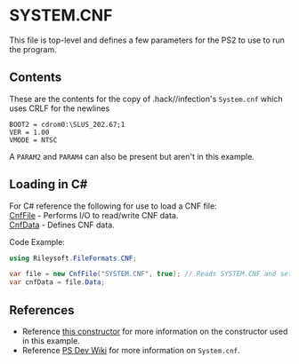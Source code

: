 # SYSTEM.CNF
This file is top-level and defines a few parameters for the PS2 to use to run the program.

## Contents
These are the contents for the copy of .hack//infection's ``System.cnf`` which uses CRLF for the newlines
```
BOOT2 = cdrom0:\SLUS_202.67;1
VER = 1.00
VMODE = NTSC

```

A ``PARAM2`` and ``PARAM4`` can also be present but aren't in this example.

## Loading in C#
For C# reference the following for use to load a CNF file:  
[CnfFile](https://github.com/i-am-Riley/fileformat-cnf/blob/main/Rileysoft.FileFormats.CNF/Rileysoft.FileFormats.CNF/CnfFile.cs) - Performs I/O to read/write CNF data.  
[CnfData](https://github.com/i-am-Riley/fileformat-cnf/blob/main/Rileysoft.FileFormats.CNF/Rileysoft.FileFormats.CNF/CnfData.cs) - Defines CNF data.  

Code Example:
```cs
using Rileysoft.FileFormats.CNF;

var file = new CnfFile("SYSTEM.CNF", true); // Reads SYSTEM.CNF and sets the underlying data to readonly.
var cnfData = file.Data;
```

## References
- Reference [this constructor](https://github.com/i-am-Riley/fileformat-cnf/blob/f81516c9acc5c0586826650ed86f10929fd8b9c6/Rileysoft.FileFormats.CNF/Rileysoft.FileFormats.CNF/CnfFile.cs#L29) for more information on the constructor used in this example.
- Reference [PS Dev Wiki](https://www.psdevwiki.com/ps2/System.cnf) for more information on ``System.cnf``.

